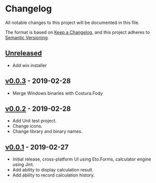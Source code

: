 # Changelog
All notable changes to this project will be documented in this file.

The format is based on [Keep a Changelog](https://keepachangelog.com/en/1.0.0/),
and this project adheres to [Semantic Versioning](https://semver.org/spec/v2.0.0.html).

## [Unreleased]

- Add wix installer

## [v0.0.3] - 2019-02-28

- Merge Windows binaries with Costura.Fody

## [v0.0.2] - 2019-02-28

- Add Unit test project.
- Change icons.
- Change library and binary names.

## [v0.0.1] - 2019-02-27

- Initial release, cross-platform UI using Eto.Forms, calculator engine using Jint.
- Add ability to display calculation result.
- Add ability to record calculation history.

[Unreleased]: https://github.com/junian/instant-calculator/compare/v0.0.3...HEAD
[v0.0.3]: https://github.com/junian/instant-calculator/compare/v0.0.2...v0.0.3
[v0.0.2]: https://github.com/junian/instant-calculator/compare/v0.0.1...v0.0.2
[v0.0.1]: https://github.com/junian/instant-calculator/compare/v0.0.0...v0.0.1
